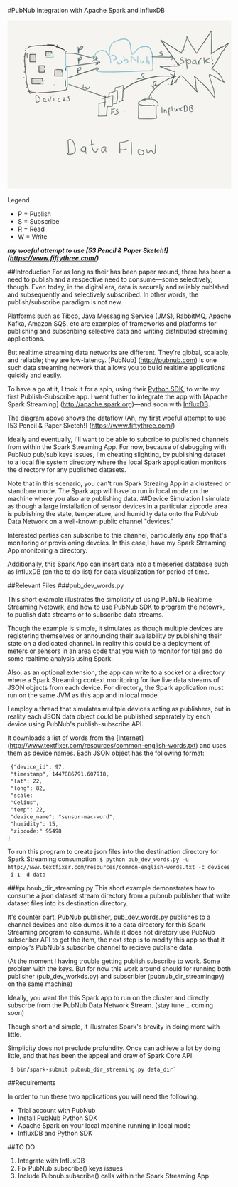 #PubNub Integration with Apache Spark and InfluxDB

![](images/pubnub_spark.png "An Overview of Data Flow")

Legend
- P = Publish
- S = Subscribe
- R = Read
- W = Write

***my woeful attempt to use [53 Pencil & Paper Sketch!] (https://www.fiftythree.com/)***

##Introduction
For as long as their has been paper around, there has been a need to publish and a respective need to consume—some selectively, though. Even today, in the digital era, data is securely and reliably publshed and subsequently and selectively subscribed. In other words, the publish/subscribe paradigm is not new.

Platforms such as Tibco, Java Messaging Service (JMS), RabbitMQ, Apache Kafka, Amazon SQS. etc are examples of frameworks and platforms for publishing and subscribing selective data and writing distributed streaming applications.

But realtime streaming data networks are different. They're global, scalable, and reliable; they are low-latency. [PubNub]
(http://pubnub.com) is one such data streaming network that allows you to build realtime applications quickly and easily.

To have a go at it, I took it for a spin, using their [Python SDK](https://www.pubnub.com/developers/), to write my first Publish-Subscribe app. I went futher to integrate the app with [Apache Spark Streaming] (http://apache.spark.org)—and soon with [InfluxDB](http://influxdb.com). 

The diagram above shows the dataflow (Ah, my first woeful attempt to use [53 Pencil & Paper Sketch!] (https://www.fiftythree.com/)

Ideally and eventually, I'll want to be able to subcribe to published channels from within the Spark Streaming App. For now, because of debugging with PubNub pub/sub keys issues, I'm cheating slighting, by publishing dataset to a local file system directory where the local Spark appplication monitors the directory for any published datasets.

Note that in this scenario, you can't run Spark Streaing App in a clustered or standlone mode. The Spark app will have to run in local mode on the machine where you also are publishing data.
##Device Simulation
I simulate as though a large installation of sensor devices in a particular zipcode area is publishing the state, temperature, and humidity data onto the PubNub Data Network on a well-known public channel "devices."

Interested parties can subscribe to this channel, particularly any app that's monitoring or provisioning devcies. In this case,I have my Spark Streaming App monitoring a directory.

Additionally, this Spark App can insert data into a timeseries database such as InfluxDB (on the to do list) for data visualization for period of time.


##Relevant Files
###pub_dev_words.py

This short example illustrates the simplicity of using PubNub Realtime Streaming Netowrk,
and how to use PubNub SDK to program the netowrk, to publish data streams or to subscribe data streams.

Though the example is simple, it simulates as though multiple devices are registering themselves or announcing their
availability by publishing their state on a dedicated channel. In reality this could be a deployment of meters or sensors
in an area code that you wish to monitor for tial and do some realtime analysis using Spark.

Also, as an optional extension, the app can write to a socket or a directory where a Spark Streaming context monitoring for live
live data streams of JSON objects from each device. For directory, the Spark application must run on the same JVM as this app and in local mode.

I employ a thread that simulates mulitple devices acting as publishers, but in reality each JSON data object could be published
separately by each device using PubNub's publish-subscribe API. 

It downloads a list of words from the [Internet] (http://www.textfixer.com/resources/common-english-words.txt) and uses them as device names. Each JSON object has the 
following format:

     {"device_id": 97, 
     "timestamp", 1447886791.607918,
     "lat": 22, 
     "long": 82, 
     "scale: 
     "Celius", 
     "temp": 22, 
     "device_name": "sensor-mac-word",
     "humidity": 15,
     "zipcode:" 95498
    }

 To run this program to create json files into the destinattion directory for Spark Streaming consumption:
     `$ python pub_dev_words.py -u http://www.textfixer.com/resources/common-english-words.txt -c devices -i 1 -d data`

###pubnub_dir_streaming.py
 This short example demonstrates how to consume a json dataset stream directory from a pubnub publisher that write dataset files into its destination directory.

It's counter part, PubNub publisher, pub_dev_words.py publishes to a channel devices and also dumps it to a data directory
for this Spark Streaming program to consume. While it does not diretory use PubNub subscriber API to get the item, the next
step is to modify this app so that it employ's PubNub's subscribe channel to recieve publishe data.

(At the moment I having trouble getting publish.subscribe to work. Some problem with the keys. But for now this work around should
for running both publisher (pub_dev_workds.py) and subscribler (pubnub_dir_streamingpy) on the same machine)

Ideally, you want the this Spark app to run on the cluster and directly subscrbe from the PubNub Data Network Stream.
(stay tune... coming soon)


Though short and simple, it illustrates Spark's brevity in doing more with little. 

Simplicity does not preclude profundity. Once can achieve a lot by doing little, and that has been the appeal and draw of Spark Core API.

    `$ bin/spark-submit pubnub_dir_streaming.py data_dir`
##Requirements

In order to run these two applications you will need the following:
- Trial account with PubNub
- Install PubNub Python SDK 
- Apache Spark on your local machine running in local mode
- InfluxDB and Python SDK

##TO DO
1. Integrate with InfluxDB
2. Fix PubNub subscribe() keys issues
3. Include Pubnub.subscribe() calls within the Spark Streaming App
